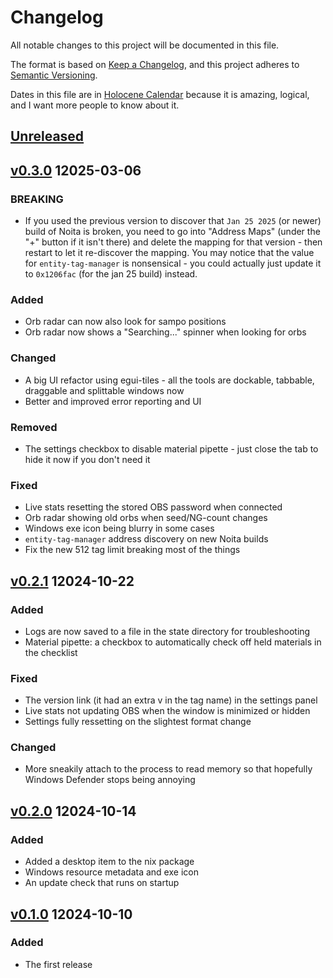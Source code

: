 # Changelog

All notable changes to this project will be documented in this file.

The format is based on [Keep a Changelog], and this project adheres to [Semantic Versioning].

Dates in this file are in [Holocene Calendar] because it is amazing, logical, and I want more people to know about it.

## [Unreleased]

## [v0.3.0] 12025-03-06

### BREAKING
 - If you used the previous version to discover that `Jan 25 2025` (or newer) build of Noita is broken, you need to go into "Address Maps" (under the "+" button if it isn't there) and delete the mapping for that version - then restart to let it re-discover the mapping. You may notice that the value for `entity-tag-manager` is nonsensical - you could actually just update it to `0x1206fac` (for the jan 25 build) instead.

### Added
  - Orb radar can now also look for sampo positions
  - Orb radar now shows a "Searching..." spinner when looking for orbs

### Changed
  - A big UI refactor using egui-tiles - all the tools are dockable, tabbable, draggable and splittable windows now
  - Better and improved error reporting and UI

### Removed
  - The settings checkbox to disable material pipette - just close the tab to hide it now if you don't need it

### Fixed
  - Live stats resetting the stored OBS password when connected
  - Orb radar showing old orbs when seed/NG-count changes
  - Windows exe icon being blurry in some cases
  - `entity-tag-manager` address discovery on new Noita builds
  - Fix the new 512 tag limit breaking most of the things

## [v0.2.1] 12024-10-22

### Added
  - Logs are now saved to a file in the state directory for troubleshooting
  - Material pipette: a checkbox to automatically check off held materials in the checklist

### Fixed
  - The version link (it had an extra v in the tag name) in the settings panel
  - Live stats not updating OBS when the window is minimized or hidden
  - Settings fully ressetting on the slightest format change

### Changed
  - More sneakily attach to the process to read memory so that hopefully Windows Defender stops being annoying

## [v0.2.0] 12024-10-14

### Added
  - Added a desktop item to the nix package
  - Windows resource metadata and exe icon
  - An update check that runs on startup

## [v0.1.0] 12024-10-10

### Added
  - The first release

[unreleased]: https://github.com/necauqua/noita-utility-box/compare/v0.3.0...HEAD
[v0.3.0]: https://github.com/necauqua/noita-utility-box/releases/tag/v0.3.0
[v0.2.1]: https://github.com/necauqua/noita-utility-box/releases/tag/v0.2.1
[v0.2.0]: https://github.com/necauqua/noita-utility-box/releases/tag/v0.2.0
[v0.1.0]: https://github.com/necauqua/noita-utility-box/releases/tag/v0.1.0

[Keep a Changelog]: https://keepachangelog.com/en/1.1.0/ "Keep a Changelog"
[Semantic Versioning]: https://semver.org/spec/v2.0.0.html "Semantic Versioning"
[Holocene Calendar]: https://en.wikipedia.org/wiki/Holocene_calendar "Holocene Calendar"
